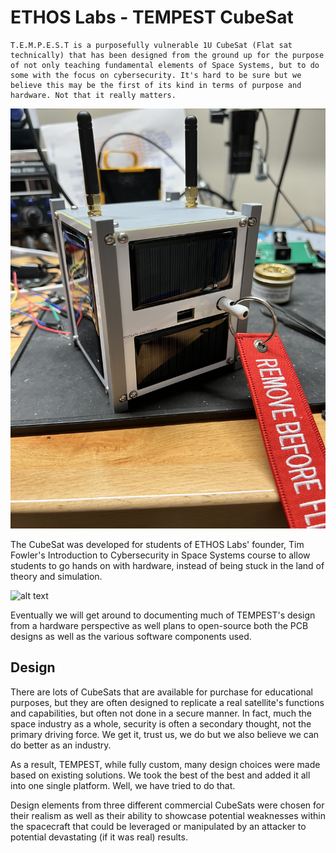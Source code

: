 # ETHOS Labs - TEMPEST CubeSat

    T.E.M.P.E.S.T is a purposefully vulnerable 1U CubeSat (Flat sat technically) that has been designed from the ground up for the purpose of not only teaching fundamental elements of Space Systems, but to do some with the focus on cybersecurity. It's hard to be sure but we believe this may be the first of its kind in terms of purpose and hardware. Not that it really matters.

![alt text](IMG_1958.jpg)

The CubeSat was developed for students of ETHOS Labs' founder, Tim Fowler's Introduction to Cybersecurity in Space Systems course to allow students to go hands on with hardware, instead of being stuck in the land of theory and simulation. 

![alt text](image-17.png)


Eventually we will get around to documenting much of TEMPEST's design from a hardware perspective as well plans to open-source both the PCB designs as well as the various software components used. 


## Design

There are lots of CubeSats that are available for purchase for educational purposes, but they are often designed to replicate a real satellite's functions and capabilities, but often not done in a secure manner. In fact, much the space industry as a whole, security is often a secondary thought, not the primary driving force. We get it, trust us, we do but we also believe we can do better as an industry. 

As a result, TEMPEST, while fully custom, many design choices were made based on existing solutions. We took the best of the best and added it all into one single platform. Well, we have tried to do that.

Design elements from three different commercial CubeSats were chosen for their realism as well as their ability to showcase potential weaknesses within the spacecraft that could be leveraged or manipulated by an attacker to potential devastating (if it was real) results.


